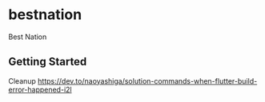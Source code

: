# bestnation

Best Nation

## Getting Started

Cleanup
https://dev.to/naoyashiga/solution-commands-when-flutter-build-error-happened-i2l